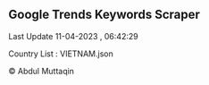 

## Google Trends Keywords Scraper 
 
Last Update 11-04-2023 , 06:42:29

Country List :
VIETNAM.json



© Abdul Muttaqin 
